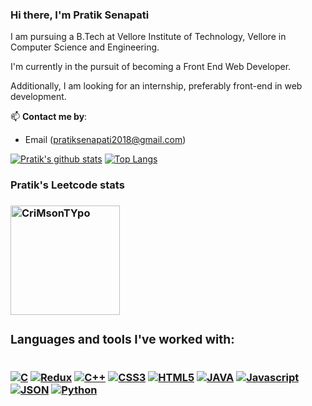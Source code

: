 ### Hi there, I'm Pratik Senapati 
<!-- (https://www.andrew.cmu.edu/user/yuezhao2/)  -->


I am pursuing a B.Tech at Vellore Institute of Technology, Vellore in Computer Science and Engineering. 

I'm currently in the pursuit of becoming a Front End Web Developer.

Additionally, I am looking for an internship, preferably front-end in web development.


📫 **Contact me by**:
- Email (pratiksenapati2018@gmail.com)




[![Pratik's github stats](https://github-readme-stats.vercel.app/api?username=CriMsonTYpo&theme=material-palenight&count_private=true&hide=contribs)](https://github.com/anuraghazra/github-readme-stats)
[![Top Langs](https://github-readme-stats.vercel.app/api/top-langs/?username=CriMsonTYpo&theme=material-palenight&hide=Jupyter&layout=compact)](https://github.com/anuraghazra/github-readme-stats)
<h3>Pratik's Leetcode stats<h3>
<img height="175em" src="https://leetcode.card.workers.dev/?username=CriMsonTYpo&theme=dark" alt="CriMsonTYpo"/>
<div>
  <h3>Languages and tools I've worked with:</h3><br>
<!--     <a href="https://"><img src="https://img.shields.io/badge/.NET-5C2D91?style=for-the-badge&logo=.net&logoColor=white" alt=".NET"></a>
    <a href="https://"><img src="https://img.shields.io/badge/bootstrap-%23563D7C.svg?style=for-the-badge&logo=bootstrap&logoColor=white" alt="Bootstrap"></a>
    <a href="https://"><img src="https://img.shields.io/badge/chakra-%234ED1C5.svg?style=for-the-badge&logo=chakraui&logoColor=white" alt="Chakra UI"></a>
    <a href="https://"><img src="https://img.shields.io/badge/express.js-%23404d59.svg?style=for-the-badge&logo=express&logoColor=%2361DAFB" alt="Express"></a>
    <a href="https://"><img src="https://img.shields.io/badge/MUI-%230081CB.svg?style=for-the-badge&logo=mui&logoColor=white" alt="MUI"></a>
    <a href="https://"><img src="https://img.shields.io/badge/NPM-%23000000.svg?style=for-the-badge&logo=npm&logoColor=white" alt="NPM"></a>
    <a href="https://"><img src="https://img.shields.io/badge/Next-black?style=for-the-badge&logo=next.js&logoColor=white" alt="Next.JS"></a>
    <a href="https://"><img src="https://img.shields.io/badge/node.js-6DA55F?style=for-the-badge&logo=node.js&logoColor=white" alt="Node.JS"></a>
    <a href="https://"><img src="https://img.shields.io/badge/react-%2320232a.svg?style=for-the-badge&logo=react&logoColor=%2361DAFB" alt="React"></a>
    <a href="https://"><img src="https://img.shields.io/badge/React_Router-CA4245?style=for-the-badge&logo=react-router&logoColor=white" alt="React-router"></a>
    <a href="https://"><img src="https://img.shields.io/badge/React%20Hook%20Form-%23EC5990.svg?style=for-the-badge&logo=reacthookform&logoColor=white" alt="React-hook-form"></a> -->
<!--     <a href="https://"><img src="https://img.shields.io/badge/redux-%23593d88.svg?style=for-the-badge&logo=redux&logoColor=white" alt="Redux"></a>
    <a href="https://"><img src="https://img.shields.io/badge/tailwindcss-%2338B2AC.svg?style=for-the-badge&logo=tailwind-css&logoColor=white" alt="Redux"></a>
    <a href="https://"><img src="https://img.shields.io/badge/webpack-%238DD6F9.svg?style=for-the-badge&logo=webpack&logoColor=black" alt="Webpack"></a> -->
    <a href="https://"><img src="https://img.shields.io/badge/C-00599C?style=for-the-badge&logo=c&logoColor=white" alt="C"></a>
<!--     <a href="https://"><img src="https://img.shields.io/badge/C%23-239120?style=for-the-badge&logo=c-sharp&logoColor=white" alt="C#"></a> -->
<a href="https://"><img src="https://img.shields.io/badge/tailwindcss-%2338B2AC.svg?style=for-the-badge&logo=tailwind-css&logoColor=white" alt="Redux"></a>
    <a href="https://"><img src="https://img.shields.io/badge/C%2B%2B-00599C?style=for-the-badge&logo=c%2B%2B&logoColor=white" alt="C++"></a>
    <a href="https://"><img src="https://img.shields.io/badge/CSS3-1572B6?style=for-the-badge&logo=css3&logoColor=white" alt="CSS3"></a>
    <a href="https://"><img src="https://img.shields.io/badge/HTML5-E34F26?style=for-the-badge&logo=html5&logoColor=white" alt="HTML5"></a>
    <a href="https://"><img src="https://img.shields.io/badge/java-%23ED8B00.svg?style=for-the-badge&logo=java&logoColor=white" alt="JAVA"></a>
        <a href="https://"><img src="https://img.shields.io/badge/JavaScript-323330?style=for-the-badge&logo=javascript&logoColor=F7DF1E" alt="Javascript"></a>
    <a href="https://"><img src="https://img.shields.io/badge/json-5E5C5C?style=for-the-badge&logo=json&logoColor=white" alt="JSON"></a>
    <a href="https://"><img src="https://img.shields.io/badge/Python-FFD43B?style=for-the-badge&logo=python&logoColor=blue" alt="Python"></a>
<!--     <a href="https://"><img src="https://img.shields.io/badge/TypeScript-007ACC?style=for-the-badge&logo=typescript&logoColor=white" alt="Typescript"></a> -->
</div>



  <div>
  </div>



